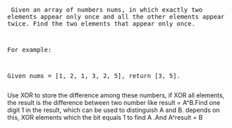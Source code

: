 <backquote><pre>
 Given an array of numbers nums, in which exactly two elements appear only once and all the other elements appear exactly twice. Find the two elements that appear only once.

For example:

Given nums = [1, 2, 1, 3, 2, 5], return [3, 5]. 
</backquote></pre>
Use XOR to store the difference among these numbers, if XOR all elements, the result is the difference between two number like result = A^B.Find one digit 1 in the result, which can be used to distinguish A and B. depends on this, XOR elements which the bit equals 1  to find A .And A^result = B 